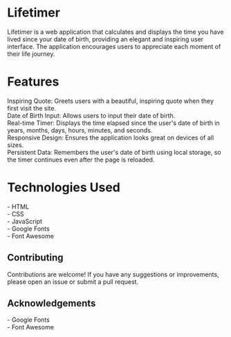 <h1>Lifetimer</h1>
<p>Lifetimer is a web application that calculates and displays the time you have lived since your date of birth, providing an elegant and inspiring user interface. The application encourages users to appreciate each moment of their life journey.</p>

<h1>Features</h1>
Inspiring Quote: Greets users with a beautiful, inspiring quote when they first visit the site.<br/>
Date of Birth Input: Allows users to input their date of birth.<br/>
Real-time Timer: Displays the time elapsed since the user's date of birth in years, months, days, hours, minutes, and seconds.<br/>
Responsive Design: Ensures the application looks great on devices of all sizes.<br/>
Persistent Data: Remembers the user's date of birth using local storage, so the timer continues even after the page is reloaded.

<h1>Technologies Used</h1>
- HTML<br/>
- CSS<br/>
- JavaScript<br/>
- Google Fonts<br/>
- Font Awesome

<h2>Contributing</h2>
<p>Contributions are welcome! If you have any suggestions or improvements, please open an issue or submit a pull request.</p>

<h2>Acknowledgements</h2>
- Google Fonts<br/>
- Font Awesome
